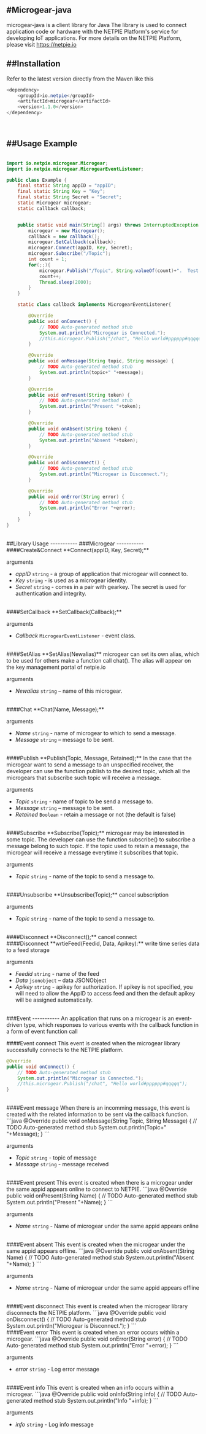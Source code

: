 #Microgear-java-----------microgear-java is a client library for Java The library is used to connect application code or hardware with the NETPIE Platform's service for developing IoT applications. For more details on the NETPIE Platform, please visit https://netpie.io##Installation-----------Refer to the latest version directly from the Maven like this```java<dependency>	<groupId>io.netpie</groupId>	<artifactId>microgear</artifactId>	<version>1.1.0</version></dependency>```<br/>##Usage Example-----------```javaimport io.netpie.microgear.Microgear;import io.netpie.microgear.MicrogearEventListener;public class Example {	final static String appID = "appID";	final static String Key = "Key";	final static String Secret = "Secret";	static Microgear microgear;	static callback callback;	public static void main(String[] args) throws InterruptedException {		microgear = new Microgear();		callback = new callback();		microgear.SetCallback(callback);		microgear.Connect(appID, Key, Secret);		microgear.Subscribe("/Topic");		int count = 1;		for(;;){			microgear.Publish("/Topic", String.valueOf(count)+".  Test message");			count++;			Thread.sleep(2000);		}	}	static class callback implements MicrogearEventListener{		@Override		public void onConnect() {			// TODO Auto-generated method stub			System.out.println("Microgear is Connected.");			//this.microgear.Publish("/chat", "Hello world#pppppp#qqqqq");		}		@Override		public void onMessage(String topic, String message) {			// TODO Auto-generated method stub			System.out.println(topic+" "+message);		}		@Override		public void onPresent(String token) {			// TODO Auto-generated method stub			System.out.println("Present "+token);		}		@Override		public void onAbsent(String token) {			// TODO Auto-generated method stub			System.out.println("Absent "+token);		}		@Override		public void onDisconnect() {			// TODO Auto-generated method stub			System.out.println("Microgear is Disconnect.");		}		@Override		public void onError(String error) {			// TODO Auto-generated method stub			System.out.println("Error "+error);		}	}}```<br/>##Library Usage-----------###Microgear-----------####Create&Connect**Connect(appID, Key, Secret);**arguments* *appID* `string` - a group of application that microgear will connect to.* *Key* `string` - is used as a microgear identity.* *Secret* `string` - comes in a pair with gearkey. The secret is used for authentication and integrity.<br/>####SetCallback**SetCallback(Callback);**arguments* *Callback* `MicrogearEventListener` - event class.<br/>####SetAlias**SetAlias(Newalias)** microgear can set its own alias, which to be used for others make a function call chat(). The alias will appear on the key management portal of netpie.ioarguments* *Newalias* `string` – name of this microgear.<br/>####Chat**Chat(Name, Message);**arguments* *Name* `string` - name of microgear to which to send a message.* *Message* `string` – message to be sent.<br/>####Publish**Publish(Topic, Message, Retained);**In the case that the microgear want to send a message to an unspecified receiver, the developer can use the function publish to the desired topic, which all the microgears that subscribe such topic will receive a message.arguments* *Topic* `string` - name of topic to be send a message to.* *Message* `string` – message to be sent.* *Retained* `Boolean` - retain a message or not (the default is false)<br/>####Subscribe**Subscribe(Topic);** microgear may be interested in some topic. The developer can use the function subscribe() to subscribe a message belong to such topic. If the topic used to retain a message, the microgear will receive a message everytime it subscribes that topic.arguments* *Topic* `string` - name of the topic to send a message to.<br/>####Unsubscribe**Unsubscribe(Topic);** cancel subscriptionarguments* *Topic* `string` - name of the topic to send a message to.<br/>####Disconnect**Disconnect();** cancel connect<br/>####Disconnect**wrtieFeed(Feedid, Data, Apikey):** write time series data to a feed storagearguments* *Feedid* `string` - name of the feed* *Data* `jsonobject` – data JSONObject* *Apikey* `string` - apikey for authorization. If apikey is not specified, you will need to allow the AppID to access feed and then the default apikey will be assigned automatically.<br/>###Event-----------An application that runs on a microgear is an event-driven type, which responses to various events with the callback function in a form of event function call####Event connectThis event is created when the microgear library successfully connects to the NETPIE platform.```java@Overridepublic void onConnect() {	// TODO Auto-generated method stub	System.out.println("Microgear is Connected.");	//this.microgear.Publish("/chat", "Hello world#pppppp#qqqqq");}```<br/>####Event messageWhen there is an incomming message, this event is created with the related information to be sent via the callback function.```java@Overridepublic void onMessage(String Topic, String Message) {	// TODO Auto-generated method stub	System.out.println(Topic+" "+Message);}```arguments* *Topic* `string` - topic of message* *Message* `string` - message received<br/>####Event presentThis event is created when there is a microgear under the same appid appears online to connect to NETPIE.```java@Overridepublic void onPresent(String Name) {	// TODO Auto-generated method stub	System.out.println("Present "+Name);}```arguments* *Name* `string` - Name of microgear under the same appid appears online<br/>####Event absentThis event is created when the microgear under the same appid appears offline.```java@Overridepublic void onAbsent(String Name) {	// TODO Auto-generated method stub	System.out.println("Absent "+Name);}```arguments* *Name* `string` - Name of microgear under the same appid appears offline<br/>####Event disconnectThis event is created when the microgear library disconnects the NETPIE platform.```java@Overridepublic void onDisconnect() {	// TODO Auto-generated method stub	System.out.println("Microgear is Disconnect.");}```<br/>####Event errorThis event is created when an error occurs within a microgear.```java@Overridepublic void onError(String error) {	// TODO Auto-generated method stub	System.out.println("Error "+error);}```arguments* *error* `string` - Log error message<br/>####Event infoThis event is created when an info occurs within a microgear.```java@Overridepublic void onInfo(String info) {	// TODO Auto-generated method stub	System.out.println("Info "+info);}```arguments* *info* `string` - Log info message